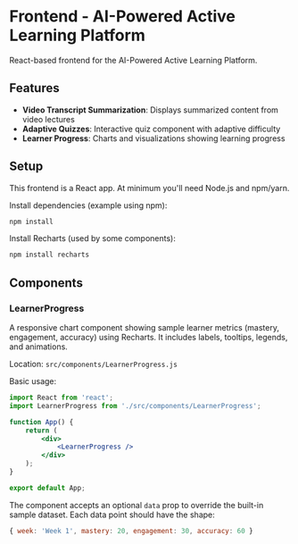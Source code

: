 # Frontend - AI-Powered Active Learning Platform

React-based frontend for the AI-Powered Active Learning Platform.

## Features

- **Video Transcript Summarization**: Displays summarized content from video lectures
- **Adaptive Quizzes**: Interactive quiz component with adaptive difficulty
- **Learner Progress**: Charts and visualizations showing learning progress

## Setup

This frontend is a React app. At minimum you'll need Node.js and npm/yarn.

Install dependencies (example using npm):

```bash
npm install
```

Install Recharts (used by some components):

```bash
npm install recharts
```

## Components

### LearnerProgress

A responsive chart component showing sample learner metrics (mastery, engagement, accuracy) using Recharts. It includes labels, tooltips, legends, and animations.

Location: `src/components/LearnerProgress.js`

Basic usage:

```jsx
import React from 'react';
import LearnerProgress from './src/components/LearnerProgress';

function App() {
	return (
		<div>
			<LearnerProgress />
		</div>
	);
}

export default App;
```

The component accepts an optional `data` prop to override the built-in sample dataset. Each data point should have the shape:

```js
{ week: 'Week 1', mastery: 20, engagement: 30, accuracy: 60 }
```

